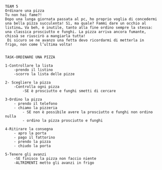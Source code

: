     TEAM 5
    Ordinare una pizza
    Tu non hai fame?!
    Dopo una lunga giornata passata al pc, ho proprio voglia di concedermi una bella pizza succulenta! Sì, ma quale? Fammi dare un occhio al listino… Va beh, è inutile, tanto alla fine ordino sempre la stessa: una classica prosciutto e funghi. La pizza arriva ancora fumante, chissà se riuscirò a mangiarla tutta!
     Di sicuro se ne avanzo una fetta devo ricordarmi di metterla in frigo, non come l’ultima volta!


    TASK-ORDINARE UNA PIZZA

    1-Controllare la lista
        -prendo il listino  
        -scorro la lista delle pizze

    2- Scegliere la pizza
        -Controlla ogni pizza
            -SE è prosciutto e funghi smetti di cercare

    3-Ordino la pizza
        - prendo il telefono
        - chiamo la pizzeria
            - SE non è possibile avere la prosciutto e funghi non ordino nulla
            - ordino la pizza prosciutto e funghi

    4-Ritirare la consegna
        - apro la porta
        - pago il fattorino
        - prendo la pizza
        - chiudo la porta

    5-Tenere gli avanzi
        -SE finisco la pizza non faccio niente
        -ALTRIMENTI metto gli avanzi in frigo
